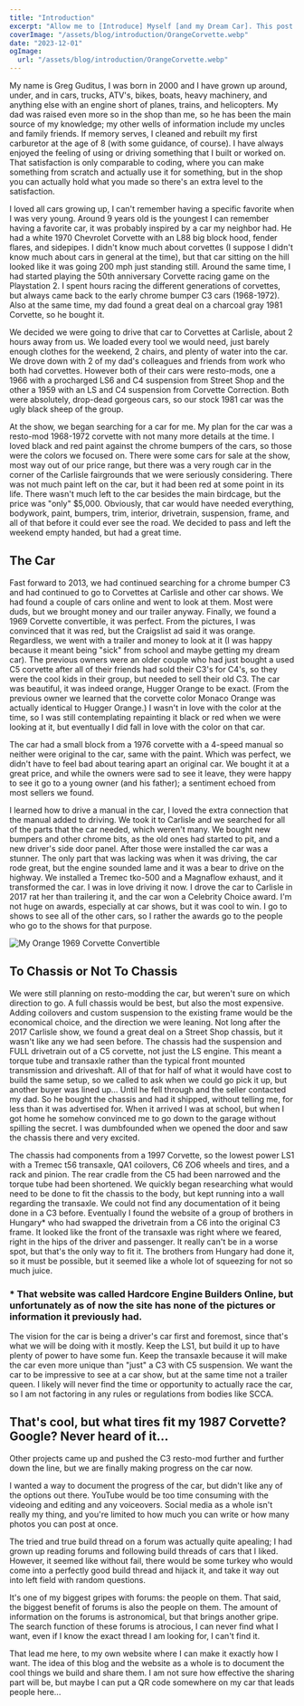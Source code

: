```yaml
---
title: "Introduction"
excerpt: "Allow me to [Introduce] Myself [and my Dream Car]. This post is an intro to me, my car, the blog, and this website."
coverImage: "/assets/blog/introduction/OrangeCorvette.webp"
date: "2023-12-01"
ogImage:
  url: "/assets/blog/introduction/OrangeCorvette.webp"
---
```


My name is Greg Guditus, I was born in 2000 and I have grown up around, under, and in cars, trucks, ATV's, bikes, boats, heavy machinery, and anything else with an engine short of planes, trains, and helicopters. My dad was raised even more so in the shop than me, so he has been the main source of my knowledge; my other wells of information include my uncles and family friends. If memory serves, I cleaned and rebuilt my first carburetor at the age of 8 (with some guidance, of course). I have always enjoyed the feeling of using or driving something that I built or worked on. That satisfaction is only comparable to coding, where you can make something from scratch and actually use it for something, but in the shop you can actually hold what you made so there's an extra level to the satisfaction.

I loved all cars growing up, I can't remember having a specific favorite when I was very young. Around 9 years old is the youngest I can remember having a favorite car, it was probably inspired by a car my neighbor had. He had a white 1970 Chevrolet Corvette with an L88 big block hood, fender flares, and sidepipes. I didn't know much about corvettes (I suppose I didn't know much about cars in general at the time), but that car sitting on the hill looked like it was going 200 mph just standing still. Around the same time, I had started playing the 50th anniversary Corvette racing game on the Playstation 2. I spent hours racing the different generations of corvettes, but always came back to the early chrome bumper C3 cars (1968-1972). Also at the same time, my dad found a great deal on a charcoal gray 1981 Corvette, so he bought it.

We decided we were going to drive that car to Corvettes at Carlisle, about 2 hours away from us. We loaded every tool we would need, just barely enough clothes for the weekend, 2 chairs, and plenty of water into the car. We drove down with 2 of my dad's colleagues and friends from work who both had corvettes. However both of their cars were resto-mods, one a 1966 with a procharged LS6 and C4 suspension from Street Shop and the other a 1959 with an LS and C4 suspension from Corvette Correction. Both were absolutely, drop-dead gorgeous cars, so our stock 1981 car was the ugly black sheep of the group.

At the show, we began searching for a car for me. My plan for the car was a resto-mod 1968-1972 corvette with not many more details at the time. I loved black and red paint against the chrome bumpers of the cars, so those were the colors we focused on. There were some cars for sale at the show, most way out of our price range, but there was a very rough car in the corner of the Carlisle fairgrounds that we were seriously considering. There was not much paint left on the car, but it had been red at some point in its life. There wasn't much left to the car besides the main birdcage, but the price was "only" $5,000. Obviously, that car would have needed everything, bodywork, paint, bumpers, trim, interior, drivetrain, suspension, frame, and all of that before it could ever see the road. We decided to pass and left the weekend empty handed, but had a great time.

## The Car

Fast forward to 2013, we had continued searching for a chrome bumper C3 and had continued to go to Corvettes at Carlisle and other car shows. We had found a couple of cars online and went to look at them. Most were duds, but we brought money and our trailer anyway. Finally, we found a 1969 Corvette convertible, it was perfect. From the pictures, I was convinced that it was red, but the Craigslist ad said it was orange. Regardless, we went with a trailer and money to look at it (I was happy because it meant being "sick" from school and maybe getting my dream car). The previous owners were an older couple who had just bought a used C5 corvette after all of their friends had sold their C3's for C4's, so they were the cool kids in their group, but needed to sell their old C3. The car was beautiful, it was indeed orange, Hugger Orange to be exact. (From the previous owner we learned that the corvette color Monaco Orange was actually identical to Hugger Orange.) I wasn't in love with the color at the time, so I was still contemplating repainting it black or red when we were looking at it, but eventually I did fall in love with the color on that car.

The car had a small block from a 1976 corvette with a 4-speed manual so neither were original to the car, same with the paint. Which was perfect, we didn't have to feel bad about tearing apart an original car. We bought it at a great price, and while the owners were sad to see it leave, they were happy to see it go to a young owner (and his father); a sentiment echoed from most sellers we found.

I learned how to drive a manual in the car, I loved the extra connection that the manual added to driving. We took it to Carlisle and we searched for all of the parts that the car needed, which weren't many. We bought new bumpers and other chrome bits, as the old ones had started to pit, and a new driver's side door panel. After those were installed the car was a stunner. The only part that was lacking was when it was driving, the car rode great, but the engine sounded lame and it was a bear to drive on the highway. We installed a Tremec tko-500 and a Magnaflow exhaust, and it transformed the car. I was in love driving it now. I drove the car to Carlisle in 2017 rat her than trailering it, and the car won a Celebrity Choice award. I'm not huge on awards, especially at car shows, but it was cool to win. I go to shows to see all of the other cars, so I rather the awards go to the people who go to the shows for that purpose.

![My Orange 1969 Corvette Convertible](/assets/blog/introduction/OrangeCorvette.webp)

## To Chassis or Not To Chassis

We were still planning on resto-modding the car, but weren't sure on which direction to go. A full chassis would be best, but also the most expensive. Adding coilovers and custom suspension to the existing frame would be the economical choice, and the direction we were leaning. Not long after the 2017 Carlisle show, we found a great deal on a Street Shop chassis, but it wasn't like any we had seen before. The chassis had the suspension and FULL drivetrain out of a C5 corvette, not just the LS engine. This meant a torque tube and transaxle rather than the typical front mounted transmission and driveshaft. All of that for half of what it would have cost to build the same setup, so we called to ask when we could go pick it up, but another buyer was lined up... Until he fell through and the seller contacted my dad. So he bought the chassis and had it shipped, without telling me, for less than it was advertised for. When it arrived I was at school, but when I got home he somehow convinced me to go down to the garage without spilling the secret. I was dumbfounded when we opened the door and saw the chassis there and very excited.

The chassis had components from a 1997 Corvette, so the lowest power LS1 with a Tremec t56 transaxle, QA1 coilovers, C6 ZO6 wheels and tires, and a rack and pinion. The rear cradle from the C5 had been narrowed and the torque tube had been shortened. We quickly began researching what would need to be done to fit the chassis to the body, but kept running into a wall regarding the transaxle. We could not find any documentation of it being done in a C3 before. Eventually I found the website of a group of brothers in Hungary\* who had swapped the drivetrain from a C6 into the original C3 frame. It looked like the front of the transaxle was right where we feared, right in the hips of the driver and passenger. It really can't be in a worse spot, but that's the only way to fit it. The brothers from Hungary had done it, so it must be possible, but it seemed like a whole lot of squeezing for not so much juice.

### \* That website was called Hardcore Engine Builders Online, but unfortunately as of now the site has none of the pictures or information it previously had.

The vision for the car is being a driver's car first and foremost, since that's what we will be doing with it mostly. Keep the LS1, but build it up to have plenty of power to have some fun. Keep the transaxle because it will make the car even more unique than "just" a C3 with C5 suspension. We want the car to be impressive to see at a car show, but at the same time not a trailer queen. I likely will never find the time or opportunity to actually race the car, so I am not factoring in any rules or regulations from bodies like SCCA.

## That's cool, but what tires fit my 1987 Corvette? Google? Never heard of it...

Other projects came up and pushed the C3 resto-mod further and further down the line, but we are finally making progress on the car now.

I wanted a way to document the progress of the car, but didn't like any of the options out there. YouTube would be too time consuming with the videoing and editing and any voiceovers. Social media as a whole isn't really my thing, and you're limited to how much you can write or how many photos you can post at once.

The tried and true build thread on a forum was actually quite apealing; I had grown up reading forums and following build threads of cars that I liked. However, it seemed like without fail, there would be some turkey who would come into a perfectly good build thread and hijack it, and take it way out into left field with random questions.

It's one of my biggest gripes with forums: the people on them. That said, the biggest benefit of forums is also the people on them. The amount of information on the forums is astronomical, but that brings another gripe. The search function of these forums is atrocious, I can never find what I want, even if I know the exact thread I am looking for, I can't find it.

That lead me here, to my own website where I can make it exactly how I want. The idea of this blog and the website as a whole is to document the cool things we build and share them. I am not sure how effective the sharing part will be, but maybe I can put a QR code somewhere on my car that leads people here...
